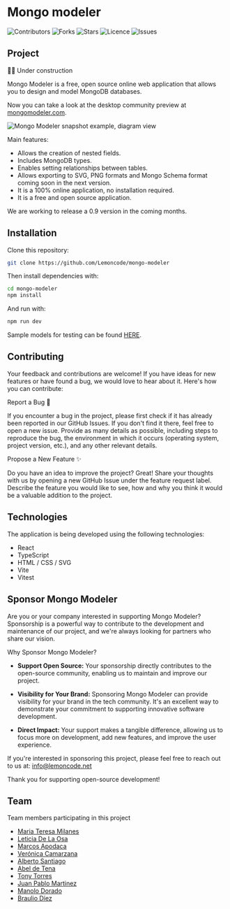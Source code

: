 # Mongo modeler
![Contributors](https://img.shields.io/github/contributors/Lemoncode/mongo-modeler)
![Forks](https://img.shields.io/github/forks/Lemoncode/mongo-modeler)
![Stars](https://img.shields.io/github/stars/Lemoncode/mongo-modeler)
![Licence](https://img.shields.io/github/license/Lemoncode/mongo-modeler)
![Issues](https://img.shields.io/github/issues/Lemoncode/mongo-modeler)

## Project

👷‍♀️ Under construction

Mongo Modeler is a free, open source online web application that allows you to design and model MongoDB databases.

Now you can take a look at the desktop community preview at [mongomodeler.com](https://mongomodeler.com/).

![Mongo Modeler snapshot example, diagram view](/public/mongo-modeler-app.jpg)

Main features:

- Allows the creation of nested fields.
- Includes MongoDB types.
- Enables setting relationships between tables.
- Allows exporting to SVG, PNG formats and Mongo Schema format coming soon in the next version.
- It is a 100% online application, no installation required.
- It is a free and open source application.

We are working to release a 0.9 version in the coming months.

## Installation
Clone this repository:
```sh
git clone https://github.com/Lemoncode/mongo-modeler
```
Then install dependencies with:
```sh
cd mongo-modeler
npm install
```
And run with:
```sh
npm run dev
```
Sample models for testing can be found [HERE](https://github.com/Lemoncode/mongo-modeler/tree/main/db-examples).

## Contributing

Your feedback and contributions are welcome! If you have ideas for new features or have found a bug, we would love to hear about it. Here's how you can contribute:

Report a Bug 🐛

If you encounter a bug in the project, please first check if it has already been reported in our GitHub Issues. If you don't find it there, feel free to open a new issue. Provide as many details as possible, including steps to reproduce the bug, the environment in which it occurs (operating system, project version, etc.), and any other relevant details.

Propose a New Feature ✨

Do you have an idea to improve the project? Great! Share your thoughts with us by opening a new GitHub Issue under the feature request label. Describe the feature you would like to see, how and why you think it would be a valuable addition to the project.

## Technologies

The application is being developed using the following technologies:

- React
- TypeScript
- HTML / CSS / SVG
- Vite
- Vitest

## Sponsor Mongo Modeler

Are you or your company interested in supporting Mongo Modeler? Sponsorship is a powerful way to contribute to the development and maintenance of our project, and we're always looking for partners who share our vision.

Why Sponsor Mongo Modeler?

- **Support Open Source:** Your sponsorship directly contributes to the open-source community, enabling us to maintain and improve our project.

- **Visibility for Your Brand:** Sponsoring Mongo Modeler can provide visibility for your brand in the tech community. It's an excellent way to demonstrate your commitment to supporting innovative software development.

- **Direct Impact:** Your support makes a tangible difference, allowing us to focus more on development, add new features, and improve the user experience.

If you're interested in sponsoring this project, please feel free to reach out to us at: info@lemoncode.net

Thank you for supporting open-source development!

## Team

Team members participating in this project

- [Maria Teresa Milanes](https://github.com/MTeresaMB)
- [Leticia De La Osa](https://github.com/deletidev)
- [Marcos Apodaca](https://github.com/MarcosApodaca)
- [Verónica Camarzana](https://github.com/VCamarzana)
- [Alberto Santiago](https://github.com/AlbertoSSC)
- [Abel de Tena](https://github.com/AbelDeTena)
- [Tony Torres](https://github.com/SkayDks)
- [Juan Pablo Martinez](https://github.com/juanpms2)
- [Manolo Dorado](https://github.com/manudous)
- [Braulio Díez](https://github.com/brauliodiez)
